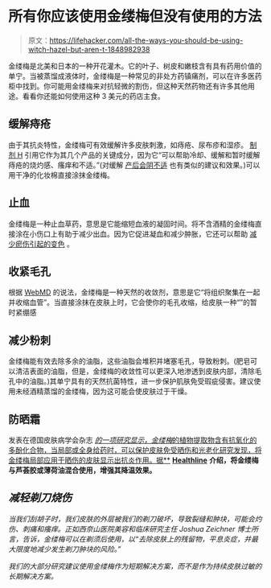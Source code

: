# 所有你应该使用金缕梅但没有使用的方法

> 原文：<https://lifehacker.com/all-the-ways-you-should-be-using-witch-hazel-but-aren-t-1848982938>

金缕梅是北美和日本的一种开花灌木。它的叶子、树皮和嫩枝含有具有药用价值的单宁。当被蒸馏成液体时，金缕梅是一种常见的非处方药镇痛剂，可以在许多医药柜中找到。你可能用金缕梅来对抗轻微的割伤，但这种天然药物还有许多其他用途。看看你还能如何使用这种 3 美元的药店主食。



## 缓解痔疮

由于其抗炎特性，金缕梅可有效缓解许多皮肤刺激，如痔疮、尿布疹和湿疹。 [制剂 H](https://www.preparationh.com/learn-more/witch-hazel-for-hemorrhoids/) 引用它作为其几个产品的关键成分，因为它“可以帮助冷却、缓解和暂时缓解痔疮的烧灼感、瘙痒和不适。”(对缓解 [产后会阴不适](https://www.sciencedirect.com/topics/pharmacology-toxicology-and-pharmaceutical-science/astringent-agent) 也有类似的建议和效果。)可以用干净的化妆棉直接涂抹金缕梅。

## 止血

金缕梅是一种止血草药，意思是它能缩短血液的凝固时间。将不含酒精的金缕梅直接涂在小伤口上有助于减少出血。因为它促进凝血和减少肿胀，它还可以帮助 [减少瘀伤引起的变色](https://www.emedihealth.com/skin-beauty/more-skin-conditions/treat-bruises) 。

## **收紧毛孔**

根据 [WebMD](https://www.webmd.com/vitamins-and-supplements/witch-hazel-uses-and-risks) 的说法，金缕梅是一种天然的收敛剂，意思是它“将组织聚集在一起并收缩血管”。当直接涂抹在皮肤上时，它会使你的毛孔收缩，给皮肤一种“”的暂时紧绷感

## 减少粉刺

金缕梅能有效去除多余的油脂，这些油脂会堆积并堵塞毛孔，导致粉刺。(肥皂可以清洁表面的油脂，但是，金缕梅的收敛性可以更深入地渗透到皮肤内部，清除毛孔中的油脂。)其单宁具有的天然抗菌特性，进一步保护肌肤免受瑕疵侵害。建议使用未经酒精蒸馏的金缕梅，因为这可能会使皮肤过于干燥。

## 防晒霜

发表在德国皮肤病学会杂志 [*的一项研究显示，金缕梅*的植物提取物含有抗氧化的多酚化合物，当局部或全身给药时，可以保护皮肤免受晒伤和光老化研究发现，将金缕梅局部应用于晒伤的皮肤显示出抗炎作用。据**](https://onlinelibrary.wiley.com/doi/10.1111/j.1610-0387.2010.07472.x) **[Healthline](https://www.healthline.com/health/witch-hazel-for-sunburn#summary)** **介绍，将金缕梅与芦荟胶或薄荷油混合使用，增强其降温效果。**

## *减轻剃刀烧伤*

*当我们刮胡子时，我们皮肤的外层被我们的剃刀破坏，导致裂缝和肿块，可能会灼伤、刺痛和瘙痒。正如西奈山医院美容和临床研究主任 Joshua Zeichner 博士所言，告诉，金缕梅可以在剃须后使用，以“去除皮肤上的残留物，平息炎症，并最大限度地减少发生剃刀肿块的风险。”*

*我们的大部分研究建议使用金缕梅作为短期解决方案，而不是作为持续皮肤过敏的长期解决方案。*